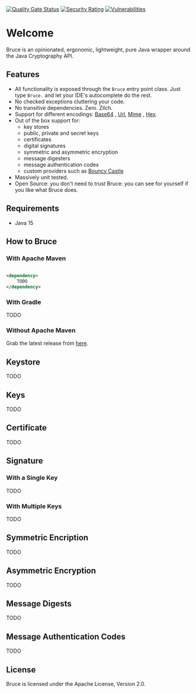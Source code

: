 [![Quality Gate Status](https://sonarcloud.io/api/project_badges/measure?project=mcaserta_bruce&metric=alert_status)](https://sonarcloud.io/dashboard?id=mcaserta_bruce)
[![Security Rating](https://sonarcloud.io/api/project_badges/measure?project=mcaserta_bruce&metric=security_rating)](https://sonarcloud.io/dashboard?id=mcaserta_bruce)
[![Vulnerabilities](https://sonarcloud.io/api/project_badges/measure?project=mcaserta_bruce&metric=vulnerabilities)](https://sonarcloud.io/dashboard?id=mcaserta_bruce)

# Welcome

Bruce is an opinionated, ergonomic, lightweight, pure Java wrapper around the Java Cryptography API.

## Features

- All functionality is exposed through the `Bruce` entry point class. Just type `Bruce.` and let your IDE's autocomplete
  do the rest.
- No checked exceptions cluttering your code.
- No transitive dependencies. Zero. Zilch.
- Support for different encodings: [Base64](https://en.wikipedia.org/wiki/Base64)
  , [Url](https://en.wikipedia.org/wiki/Percent-encoding), [Mime](https://en.wikipedia.org/wiki/MIME)
  , [Hex](https://en.wikipedia.org/wiki/Hexadecimal).
- Out of the box support for:
    - key stores
    - public, private and secret keys
    - certificates
    - digital signatures
    - symmetric and asymmetric encryption
    - message digesters
    - message authentication codes
    - custom providers such as [Bouncy Castle](https://www.bouncycastle.org/java.html)
- Massively unit tested<!-- TODO: and documented -->.
- Open Source: you don't need to trust Bruce: you can see for yourself if you like what Bruce does.

## Requirements

- Java 15

## How to Bruce

### With Apache Maven

```xml

<dependency>
    TODO
</dependency>
```

### With Gradle

TODO

### Without Apache Maven

Grab the latest release from [here](TODO).

## Keystore

TODO

## Keys

TODO

## Certificate

TODO

## Signature

### With a Single Key

TODO

### With Multiple Keys

TODO

## Symmetric Encription

TODO

## Asymmetric Encryption

TODO

## Message Digests

TODO

## Message Authentication Codes

TODO

## License

Bruce is licensed under the Apache License, Version 2.0.
